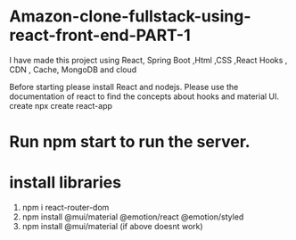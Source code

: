# Amazon-clone-fullstack-using-react-front-end-PART-1
I have made this project using React, Spring Boot  ,Html ,CSS ,React Hooks , CDN , Cache, MongoDB and cloud

Before starting please install React and nodejs. Please use the documentation of react to find the concepts about hooks and material UI.
create npx create react-app
# Run npm start to run the server.
# install libraries 
1. npm i react-router-dom
2. npm install @mui/material @emotion/react @emotion/styled
3. npm install @mui/material  (if above doesnt work)

